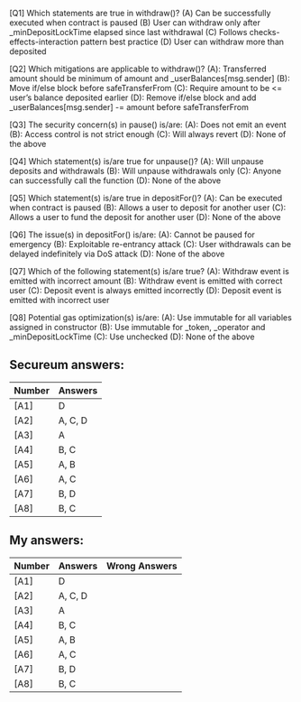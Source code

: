 [Q1] Which statements are true in withdraw()?
(A) Can be successfully executed when contract is paused
(B) User can withdraw only after _minDepositLockTime elapsed since last withdrawal
(C) Follows checks-effects-interaction pattern best practice
(D) User can withdraw more than deposited

[Q2] Which mitigations are applicable to withdraw()?
(A): Transferred amount should be minimum of amount and _userBalances[msg.sender]
(B): Move if/else block before safeTransferFrom
(C): Require amount to be <= user’s balance deposited earlier
(D): Remove if/else block and add _userBalances[msg.sender] -= amount before safeTransferFrom

[Q3] The security concern(s) in pause() is/are:
(A): Does not emit an event
(B): Access control is not strict enough
(C): Will always revert
(D): None of the above

[Q4] Which statement(s) is/are true for unpause()?
(A): Will unpause deposits and withdrawals
(B): Will unpause withdrawals only
(C): Anyone can successfully call the function
(D): None of the above

[Q5] Which statement(s) is/are true in depositFor()?
(A): Can be executed when contract is paused
(B): Allows a user to deposit for another user
(C): Allows a user to fund the deposit for another user
(D): None of the above

[Q6] The issue(s) in depositFor() is/are:
(A): Cannot be paused for emergency
(B): Exploitable re-entrancy attack
(C): User withdrawals can be delayed indefinitely via DoS attack
(D): None of the above

[Q7] Which of the following statement(s) is/are true?
(A): Withdraw event is emitted with incorrect amount
(B): Withdraw event is emitted with correct user
(C): Deposit event is always emitted incorrectly
(D): Deposit event is emitted with incorrect user

[Q8] Potential gas optimization(s) is/are:
(A): Use immutable for all variables assigned in constructor
(B): Use immutable for _token, _operator and _minDepositLockTime
(C): Use unchecked
(D): None of the above

Secureum answers:
-----------------

| Number | Answers       |
|--------|---------------|
| [A1]   | D             |
| [A2]   | A, C, D       |
| [A3]   | A             |
| [A4]   | B, C          |
| [A5]   | A, B          |
| [A6]   | A, C          |
| [A7]   | B, D          |
| [A8]   | B, C          |

My answers:
-----------

| Number | Answers       | Wrong Answers |
|--------|---------------|---------------|
| [A1]   | D             |               |
| [A2]   | A, C, D       |               |
| [A3]   | A             |               |
| [A4]   | B, C          |               |
| [A5]   | A, B          |               |
| [A6]   | A, C          |               |
| [A7]   | B, D          |               |
| [A8]   | B, C          |               |